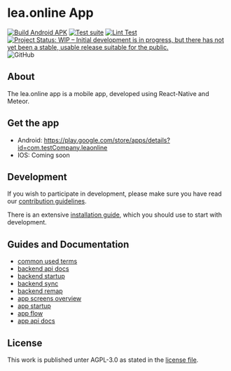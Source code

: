 # lea.online App

[![Build Android APK](https://github.com/leaonline/leaonline-app/actions/workflows/build_android_apk.yml/badge.svg)](https://github.com/leaonline/leaonline-app/actions/workflows/build_android_apk.yml)
[![Test suite](https://github.com/leaonline/leaonline-app/actions/workflows/jest_test.yml/badge.svg)](https://github.com/leaonline/leaonline-app/actions/workflows/jest_test.yml)
[![Lint Test](https://github.com/leaonline/leaonline-app/actions/workflows/lint_test.yml/badge.svg)](https://github.com/leaonline/leaonline-app/actions/workflows/lint_test.yml)
[![Project Status: WIP – Initial development is in progress, but there has not yet been a stable, usable release suitable for the public.](https://www.repostatus.org/badges/latest/wip.svg)](https://www.repostatus.org/#wip)
![GitHub](https://img.shields.io/github/license/leaonline/leaonline-app)

## About

The lea.online app is a mobile app, developed using React-Native and Meteor.


## Get the app

- Android: https://play.google.com/store/apps/details?id=com.testCompany.leaonline
- IOS: Coming soon 


## Development

If you wish to participate in development, please make sure you have read our
[contribution guidelines](./docs/guide/CONTRIBUTIONS.md).

There is an extensive [installation guide](./docs/guide/INSTALLATION.md), which you should use to start with 
development.

## Guides and Documentation

- [common used terms](./docs/guide/COMMON_TERMS.md)
- [backend api docs](./docs/api/backend)
- [backend startup](./docs/guide/BACKEND_STARTUP.md)
- [backend sync](./docs/guide/BACKEND_SYNC.md)
- [backend remap](./docs/guide/BACKEND_REMAP.md)
- [app screens overview](./arch/screens)
- [app startup](./docs/guide/APP_STARTUP.md)
- [app flow](./docs/guide/APP_FLOW.md)
- [app api docs](./docs/api/app)

## License

This work is published unter AGPL-3.0 as stated in the [license file](./LICENSE).


